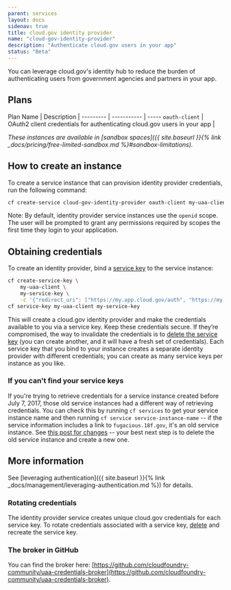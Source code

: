 ```yaml
---
parent: services
layout: docs
sidenav: true
title: cloud.gov identity provider
name: "cloud-gov-identity-provider"
description: "Authenticate cloud.gov users in your app"
status: "Beta"
---
```


You can leverage cloud.gov's identity hub to reduce the burden of authenticating users from government agencies and partners in your app.

## Plans

Plan Name | Description | 
--------- | ----------- | -----
`oauth-client` | OAuth2 client credentials for authenticating cloud.gov users in your app | 

*These instances are available in [sandbox spaces]({{ site.baseurl }}{% link _docs/pricing/free-limited-sandbox.md %}#sandbox-limitations).*

## How to create an instance

To create a service instance that can provision identity provider credentials, run the following command:

```sh
cf create-service cloud-gov-identity-provider oauth-client my-uaa-client
```

Note: By default, identity provider service instances use the `openid` scope. The user will be prompted to grant any permissions required by scopes the first time they login to your application.

## Obtaining credentials

To create an identity provider, bind a [service key](https://docs.cloudfoundry.org/devguide/services/service-keys.html) to the service instance:

```bash
cf create-service-key \
    my-uaa-client \
    my-service-key \
    -c '{"redirect_uri": ["https://my.app.cloud.gov/auth", "https://my.app.cloud.gov/logout"]}'
cf service-key my-uaa-client my-service-key
```

This will create a cloud.gov identity provider and make the credentials available to you via a service key. Keep these credentials secure. If they’re compromised, the way to invalidate the credentials is to [delete the service key](https://docs.cloudfoundry.org/devguide/services/service-keys.html#delete) (you can create another, and it will have a fresh set of credentials). Each service key that you bind to your instance creates a separate identity provider with different credentials; you can create as many service keys per instance as you like. <!-- this advice should match on /docs/services/cloud-gov-service-account/ + /docs/services/cloud-gov-identity-provider/ -->

### If you can't find your service keys

<!-- this description matches on cloud-gov-identity-provider.md and cloud-gov-service-account.md -->

If you're trying to retrieve credentials for a service instance created before July 7, 2017, those old service instances had a different way of retrieving credentials. You can check this by running `cf services` to get your service instance name and then running `cf service service-instance-name` -- if the service information includes a link to `fugacious.18f.gov`, it's an old service instance. See [this post for changes](/2017/07/07/changes-to-credentials-broker) -- your best next step is to delete the old service instance and create a new one.

## More information

See [leveraging authentication]({{ site.baseurl }}{% link _docs/management/leveraging-authentication.md %}) for details.

### Rotating credentials

The identity provider service creates unique cloud.gov credentials for each service key. To rotate credentials associated with a service key, [delete](https://docs.cloudfoundry.org/devguide/services/service-keys.html#delete) and recreate the service key.

### The broker in GitHub

You can find the broker here: [https://github.com/cloudfoundry-community/uaa-credentials-broker](https://github.com/cloudfoundry-community/uaa-credentials-broker).
